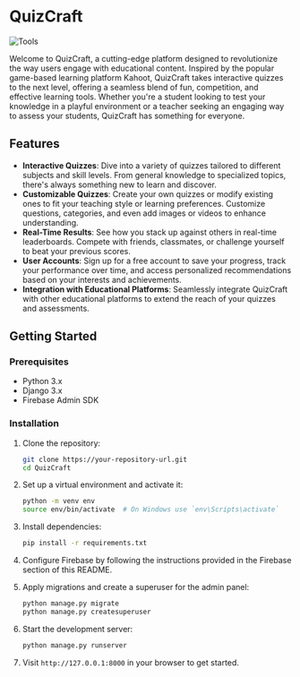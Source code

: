 # QuizCraft
![Tools](https://skillicons.dev/icons?i=python,django,firebase)


Welcome to QuizCraft, a cutting-edge platform designed to revolutionize the way users engage with educational content. Inspired by the popular game-based learning platform Kahoot, QuizCraft takes interactive quizzes to the next level, offering a seamless blend of fun, competition, and effective learning tools. Whether you're a student looking to test your knowledge in a playful environment or a teacher seeking an engaging way to assess your students, QuizCraft has something for everyone.

## Features

- **Interactive Quizzes**: Dive into a variety of quizzes tailored to different subjects and skill levels. From general knowledge to specialized topics, there's always something new to learn and discover.
- **Customizable Quizzes**: Create your own quizzes or modify existing ones to fit your teaching style or learning preferences. Customize questions, categories, and even add images or videos to enhance understanding.
- **Real-Time Results**: See how you stack up against others in real-time leaderboards. Compete with friends, classmates, or challenge yourself to beat your previous scores.
- **User Accounts**: Sign up for a free account to save your progress, track your performance over time, and access personalized recommendations based on your interests and achievements.
- **Integration with Educational Platforms**: Seamlessly integrate QuizCraft with other educational platforms to extend the reach of your quizzes and assessments.

## Getting Started

### Prerequisites

- Python 3.x
- Django 3.x
- Firebase Admin SDK

### Installation

1. Clone the repository:
   ```bash
   git clone https://your-repository-url.git
   cd QuizCraft
   ```

2. Set up a virtual environment and activate it:
   ```bash
   python -m venv env
   source env/bin/activate  # On Windows use `env\Scripts\activate`
   ```

3. Install dependencies:
   ```bash
   pip install -r requirements.txt
   ```

4. Configure Firebase by following the instructions provided in the Firebase section of this README.

5. Apply migrations and create a superuser for the admin panel:
   ```bash
   python manage.py migrate
   python manage.py createsuperuser
   ```

6. Start the development server:
   ```bash
   python manage.py runserver
   ```

7. Visit `http://127.0.0.1:8000` in your browser to get started.
